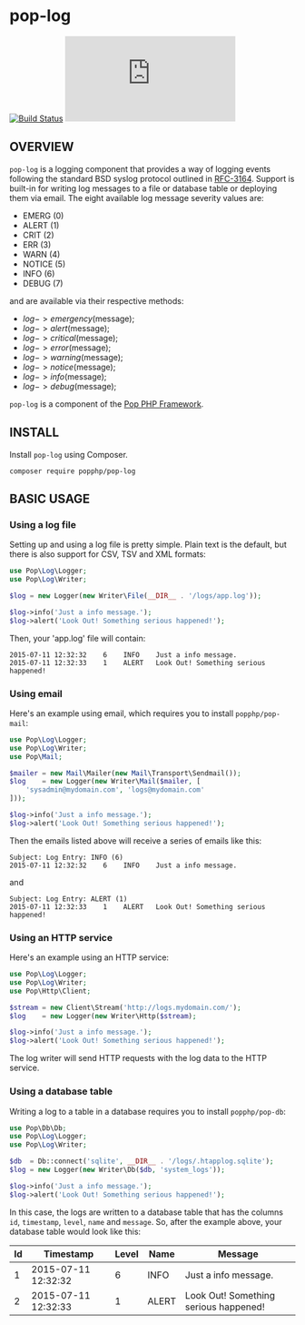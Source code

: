 pop-log
=======

[![Build Status](https://travis-ci.org/popphp/pop-log.svg?branch=master)](https://travis-ci.org/popphp/pop-log)
[![Coverage Status](http://cc.popphp.org/coverage.php?comp=pop-log)](http://cc.popphp.org/pop-log/)

OVERVIEW
--------
`pop-log` is a logging component that provides a way of logging events following the standard
BSD syslog protocol outlined in [RFC-3164](http://tools.ietf.org/html/rfc3164). Support is built-in
for writing log messages to a file or database table or deploying them via email. The eight
available log message severity values are:

* EMERG  (0)
* ALERT  (1)
* CRIT   (2)
* ERR    (3)
* WARN   (4)
* NOTICE (5)
* INFO   (6)
* DEBUG  (7)

and are available via their respective methods:

* $log->emergency($message);
* $log->alert($message);
* $log->critical($message);
* $log->error($message);
* $log->warning($message);
* $log->notice($message);
* $log->info($message);
* $log->debug($message);

`pop-log` is a component of the [Pop PHP Framework](http://www.popphp.org/).

INSTALL
-------

Install `pop-log` using Composer.

    composer require popphp/pop-log

BASIC USAGE
-----------

### Using a log file

Setting up and using a log file is pretty simple. Plain text is the default,
but there is also support for CSV, TSV and XML formats:

```php
use Pop\Log\Logger;
use Pop\Log\Writer;

$log = new Logger(new Writer\File(__DIR__ . '/logs/app.log'));

$log->info('Just a info message.');
$log->alert('Look Out! Something serious happened!');
```

Then, your 'app.log' file will contain:

    2015-07-11 12:32:32    6    INFO    Just a info message.
    2015-07-11 12:32:33    1    ALERT   Look Out! Something serious happened!

### Using email

Here's an example using email, which requires you to install `popphp/pop-mail`:

```php
use Pop\Log\Logger;
use Pop\Log\Writer;
use Pop\Mail;

$mailer = new Mail\Mailer(new Mail\Transport\Sendmail());
$log    = new Logger(new Writer\Mail($mailer, [
    'sysadmin@mydomain.com', 'logs@mydomain.com'
]));

$log->info('Just a info message.');
$log->alert('Look Out! Something serious happened!');
```

Then the emails listed above will receive a series of emails like this:

    Subject: Log Entry: INFO (6)
    2015-07-11 12:32:32    6    INFO    Just a info message.

and

    Subject: Log Entry: ALERT (1)
    2015-07-11 12:32:33    1    ALERT   Look Out! Something serious happened!

### Using an HTTP service

Here's an example using an HTTP service:

```php
use Pop\Log\Logger;
use Pop\Log\Writer;
use Pop\Http\Client;

$stream = new Client\Stream('http://logs.mydomain.com/');
$log    = new Logger(new Writer\Http($stream);

$log->info('Just a info message.');
$log->alert('Look Out! Something serious happened!');
```

The log writer will send HTTP requests with the log data to the HTTP service.

### Using a database table

Writing a log to a table in a database requires you to install `popphp/pop-db`:

```php
use Pop\Db\Db;
use Pop\Log\Logger;
use Pop\Log\Writer;

$db  = Db::connect('sqlite', __DIR__ . '/logs/.htapplog.sqlite');
$log = new Logger(new Writer\Db($db, 'system_logs'));

$log->info('Just a info message.');
$log->alert('Look Out! Something serious happened!');
```

In this case, the logs are written to a database table that has the columns
`id`, `timestamp`, `level`, `name` and `message`. So, after the example above,
your database table would look like this:

| Id | Timestamp           | Level    | Name  | Message                               |
|----|---------------------|----------|-------|---------------------------------------|
| 1  | 2015-07-11 12:32:32 | 6        | INFO  | Just a info message.                  |
| 2  | 2015-07-11 12:32:33 | 1        | ALERT | Look Out! Something serious happened! |
